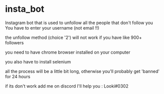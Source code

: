 # insta_bot
Instagram bot that is used to unfollow all the people that don't follow you
You have to enter your username (not email !!)

the unfollow method (choice '2') will not work if you have like 900+ followers

you need to have chrome browser installed on your computer

you also have to install selenium

all the process will be a little bit long, otherwise you'll probably get 'banned' for 24 hours

if its don't work add me on discord I'll help you : Looki#0302

